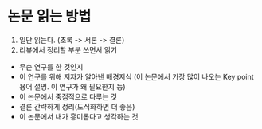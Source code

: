 # 논문 읽는 방법

1. 일단 읽는다. (초록 -> 서론 -> 결론)
2. 리뷰에서 정리할 부분 쓰면서 읽기
- 무슨 연구를 한 것인지
- 이 연구를 위해 저자가 알아낸 배경지식 (이 논문에서 가장 많이 나오는 Key point 용어 설명. 이 연구가 왜 필요한지 등)
- 이 논문에서 중점적으로 다루는 것
- 결론 간략하게 정리(도식화하면 더 좋음)
- 이 논문에서 내가 흥미롭다고 생각하는 것
